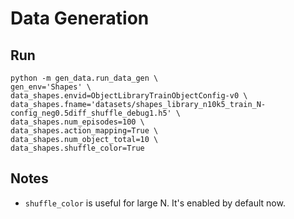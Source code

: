 # Data Generation

## Run

    python -m gen_data.run_data_gen \
    gen_env='Shapes' \
    data_shapes.envid=ObjectLibraryTrainObjectConfig-v0 \
    data_shapes.fname='datasets/shapes_library_n10k5_train_N-config_neg0.5diff_shuffle_debug1.h5' \
    data_shapes.num_episodes=100 \
    data_shapes.action_mapping=True \
    data_shapes.num_object_total=10 \
    data_shapes.shuffle_color=True

## Notes

- `shuffle_color` is useful for large N. It's enabled by default now.